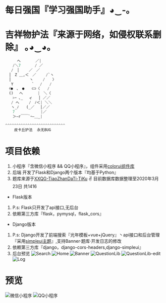 # 每日强国『学习强国助手』◕‿-｡

# 吉祥物护法『来源于网络，如侵权联系删除』 ｡◕‿◕｡

```python
　　  へ　　　　／|
　　/＼7　　   / ／
　 /　│　　 ／　／
　│　Z ＿,＜　／　　 /`ヽ
　│　　　　　ヽ　　 /　　〉
　 Y　　　　　`　 /　　/
　ｲ●　､　●　　⊂⊃〈　　/
　()　 へ　　　　|　＼〈
　　>ｰ ､_　 ィ　 │ ／／
　 / へ　　 /　ﾉ＜| ＼＼
　 ヽ_ﾉ　　(_／　 │／／
　　7　　　　　　　|／
　　＞―r￣￣`ｰ―＿_|

^^^^^^^^^^^^^^^^^^^^^^^^^^^
    皮卡丘护法  永无BUG

```

# 项目依赖

1. 小程序『含微信小程序 && QQ小程序』，组件采用[colorui组件库](https://github.com/weilanwl/ColorUI)
2. 后端 开发了Flask和Django两个版本『均基于Python』
3. 题库来源于[XXQG-TiaoZhanDaTi-TiKu](https://github.com/JiangZY5959/XXQG-TiaoZhanDaTi-TiKu/blob/master/README.md) ✌ 目前数据库数据整理至2020年3月23日 共1416

* Flask版本

1. P.s: Flask只开发了api接口,无后台
2. 依赖第三方库『flask，pymysql，flask_cors』

* Django版本

1. P.s: Django开发了前端搜索『光年模板+vue+jQuery』丶api接口和后台管理『采用[simpleui主题](https://github.com/newpanjing/simpleui)』,支持Banner·题库·开发日志的修改
2. 依赖第三方库『django，django-cors-headers,django-simpleui』
3. 后台预览
![Search](https://ae01.alicdn.com/kf/Hda2271596a7e4edab8357c5ddc701f3cW.png)
![Home](https://ae01.alicdn.com/kf/Hdf5ae107b55b4e08b4d275d74edabd1cF.png)
![Banner](https://ae01.alicdn.com/kf/Hd69b9332bb6842baa401d1d9fa259060j.png)
![QuestionLib](https://ae01.alicdn.com/kf/H7dec88f2857546579fd3d67ac9785258r.png)
![QuestionLib-edit](https://ae01.alicdn.com/kf/H180d8cb4814a48b787ccd0e805d83785Z.png)
![Log](https://ae01.alicdn.com/kf/H7780b99381d64d358dd4e11f78d32b53e.png)

# 预览

![微信小程序](https://ae01.alicdn.com/kf/H3824bf27301e460c9f97e0fc11069d25Z.png)
![QQ小程序](https://ae01.alicdn.com/kf/Hd455a251f2e24ec6bedf82443f6896fcf.png)
